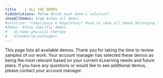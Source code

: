 ```yaml
---
title    : ALL THE DEMOS
hideSolutions: false #hide each demo's solution?
showAllDemos: true #show all demos
#solution: "Compliance & Regulatory" #use to show all demos belonging to a solution
#demos: #show specific demos
# - at-home-physical-therapy
# - bloodborne-pathogens
---
```

This page lists all available demos. Thank you for taking the time to review samples of our work. Your account manager has selected these demos as being the most relevant based on your current eLearning needs and future plans. If you have any questions or would like to see additional demos, please contact your account manager.
